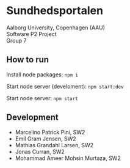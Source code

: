 # Sundhedsportalen

Aalborg University, Copenhagen (AAU)  
Software P2 Project  
Group 7

## How to run

Install node packages:
`npm i`

Start node server (develoment):
`npm start:dev`

Start node server:
`npm start`

## Development

- Marcelino Patrick Pini, SW2
- Emil Gram Jensen, SW2
- Mathias Grandahl Larsen, SW2
- Jonas Curran, SW2
- Mohammad Ameer Mohsin Murtaza, SW2
